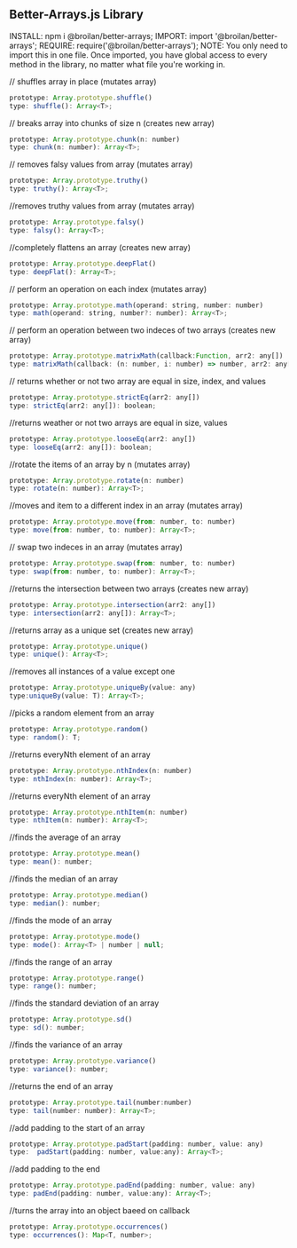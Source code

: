 Better-Arrays.js Library
-----------------------------------------------------
INSTALL: npm i @broilan/better-arrays;
IMPORT: import '@broilan/better-arrays';
REQUIRE: require('@broilan/better-arrays');
NOTE: You only need to import this in one file. Once imported, you have global access to every method in the library, no matter what file you're working in.

// shuffles array in place (mutates array)
```javascript
prototype: Array.prototype.shuffle()
type: shuffle(): Array<T>;
```

// breaks array into chunks of size n (creates new array)
```javascript
prototype: Array.prototype.chunk(n: number)     
type: chunk(n: number): Array<T>;

```

// removes falsy values from array (mutates array)
```javascript
prototype: Array.prototype.truthy()      
type: truthy(): Array<T>;

```

//removes truthy values from array (mutates array)
```javascript
prototype: Array.prototype.falsy()      
type: falsy(): Array<T>;

```

//completely flattens an array (creates new array)
```javascript
prototype: Array.prototype.deepFlat()      
type: deepFlat(): Array<T>;

```

// perform an operation on each index (mutates array)
```javascript
prototype: Array.prototype.math(operand: string, number: number)     
type: math(operand: string, number?: number): Array<T>;

```
    
 // perform an operation between two indeces of two arrays (creates new array)
```javascript
prototype: Array.prototype.matrixMath(callback:Function, arr2: any[])       
type: matrixMath(callback: (n: number, i: number) => number, arr2: any[]): Array<T>;

```

 // returns whether or not two array are equal in size, index, and values
```javascript
prototype: Array.prototype.strictEq(arr2: any[])  
type: strictEq(arr2: any[]): boolean;     
```

  //returns weather or not two arrays are equal in size, values
```javascript
prototype: Array.prototype.looseEq(arr2: any[])
type: looseEq(arr2: any[]): boolean;
```

  //rotate the items of an array by n (mutates array)
```javascript
prototype: Array.prototype.rotate(n: number)       
type: rotate(n: number): Array<T>;  
```

 //moves and item to a different index in an array (mutates array)
```javascript
prototype: Array.prototype.move(from: number, to: number)     
type: move(from: number, to: number): Array<T>;
```

   // swap two indeces in an array (mutates array)
```javascript
prototype: Array.prototype.swap(from: number, to: number)
type: swap(from: number, to: number): Array<T>;
```

 //returns the intersection between two arrays (creates new array)
```javascript
prototype: Array.prototype.intersection(arr2: any[]) 
type: intersection(arr2: any[]): Array<T>;
```

  //returns array as a unique set (creates new array)
```javascript
prototype: Array.prototype.unique()       
type: unique(): Array<T>;
```

  //removes all instances of a value except one
```javascript
prototype: Array.prototype.uniqueBy(value: any)
type:uniqueBy(value: T): Array<T>;
```   

  //picks a random element from an array 
```javascript
prototype: Array.prototype.random()      
type: random(): T;
```

  //returns everyNth element of an array
```javascript
prototype: Array.prototype.nthIndex(n: number) 
type: nthIndex(n: number): Array<T>;   
```

  //returns everyNth element of an array
```javascript
prototype: Array.prototype.nthItem(n: number)
type: nthItem(n: number): Array<T>;
```

  //finds the average of an array
```javascript
prototype: Array.prototype.mean() 
type: mean(): number;
```

  //finds the median of an array
```javascript
prototype: Array.prototype.median()
type: median(): number;
```

  //finds the mode of an array
```javascript
prototype: Array.prototype.mode()
type: mode(): Array<T> | number | null;
```

  //finds the range of an array
```javascript
prototype: Array.prototype.range() 
type: range(): number;
```

  //finds the standard deviation of an array
```javascript
prototype: Array.prototype.sd()
type: sd(): number;
```

  //finds the variance of an array
```javascript
prototype: Array.prototype.variance() 
type: variance(): number;
```

  //returns the end of an array
```javascript
prototype: Array.prototype.tail(number:number)  
type: tail(number: number): Array<T>;
```  

  //add padding to the start of an array
```javascript
prototype: Array.prototype.padStart(padding: number, value: any) 
type:  padStart(padding: number, value:any): Array<T>;
```

  //add padding to the end
```javascript
prototype: Array.prototype.padEnd(padding: number, value: any)
type: padEnd(padding: number, value:any): Array<T>;
```

  //turns the array into an object baeed on callback 
```javascript
prototype: Array.prototype.occurrences() 
type: occurrences(): Map<T, number>;
```
    
      
